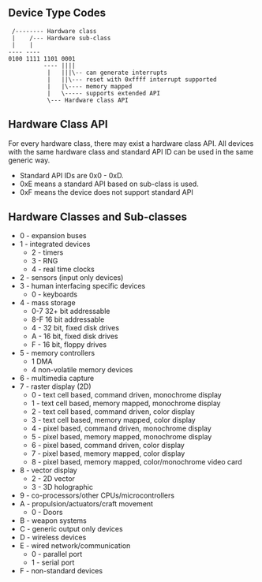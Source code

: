 
Device Type Codes
-----

```
 /-------- Hardware class
 |    /--- Hardware sub-class
 |    |
---- ----
0100 1111 1101 0001
          ---- ||||
           |   |||\-- can generate interrupts
           |   ||\--- reset with 0xffff interrupt supported
           |   |\---- memory mapped
           |   \----- supports extended API
           \--- Hardware class API
```

## Hardware Class API

For every hardware class, there may exist a hardware class API.
All devices with the same hardware class and standard API ID can be used in the same generic way.
 * Standard API IDs are 0x0 - 0xD.
 * 0xE means a standard API based on sub-class is used.
 * 0xF means the device does not support standard API


## Hardware Classes and Sub-classes

 * 0 - expansion buses
 * 1 - integrated devices
   * 2 - timers
   * 3 - RNG
   * 4 - real time clocks
 * 2 - sensors (input only devices)
 * 3 - human interfacing specific devices
   * 0 - keyboards
 * 4 - mass storage
   * 0-7 32+ bit addressable
   * 8-F 16 bit addressable
   * 4 - 32 bit, fixed disk drives
   * A - 16 bit, fixed disk drives
   * F - 16 bit, floppy drives
 * 5 - memory controllers
   * 1 DMA
   * 4 non-volatile memory devices
 * 6 - multimedia capture
 * 7 - raster display (2D)
   * 0 - text cell based, command driven, monochrome display
   * 1 - text cell based, memory mapped, monochrome display
   * 2 - text cell based, command driven, color display
   * 3 - text cell based, memory mapped, color display
   * 4 - pixel based, command driven, monochrome display
   * 5 - pixel based, memory mapped, monochrome display
   * 6 - pixel based, command driven, color display
   * 7 - pixel based, memory mapped, color display
   * 8 - pixel based, memory mapped, color/monochrome video card
 * 8 - vector display
   * 2 - 2D vector
   * 3 - 3D holographic
 * 9 - co-processors/other CPUs/microcontrollers
 * A - propulsion/actuators/craft movement
   * 0 - Doors
 * B - weapon systems
 * C - generic output only devices
 * D - wireless devices
 * E - wired network/communication
   * 0 - parallel port
   * 1 - serial port
 * F - non-standard devices

